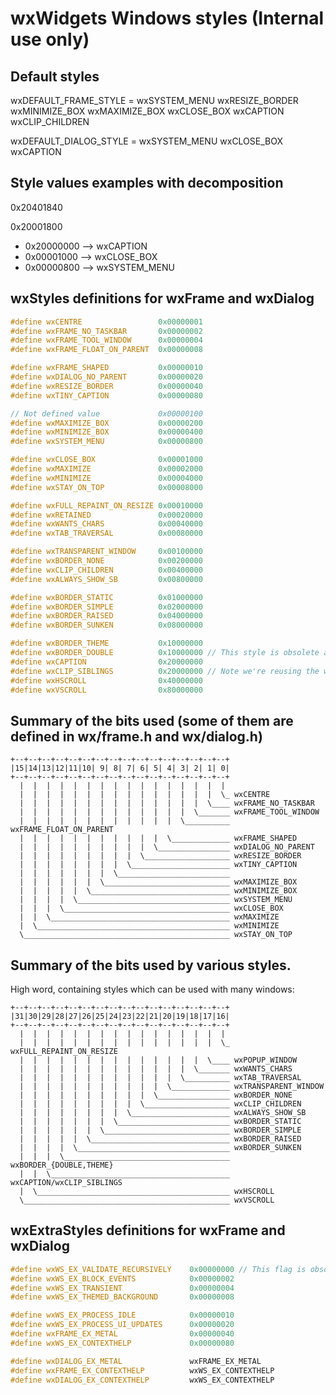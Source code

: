 # wxWidgets Windows styles (**Internal use only**)

## Default styles

wxDEFAULT_FRAME_STYLE  = wxSYSTEM_MENU wxRESIZE_BORDER wxMINIMIZE_BOX wxMAXIMIZE_BOX wxCLOSE_BOX wxCAPTION wxCLIP_CHILDREN

wxDEFAULT_DIALOG_STYLE = wxSYSTEM_MENU                                               wxCLOSE_BOX wxCAPTION

## Style values examples with decomposition

0x20401840

0x20001800

* 0x20000000 --> wxCAPTION
* 0x00001000 --> wxCLOSE_BOX
* 0x00000800 --> wxSYSTEM_MENU

## wxStyles definitions for wxFrame and wxDialog

```c++
#define wxCENTRE                 0x00000001
#define wxFRAME_NO_TASKBAR       0x00000002
#define wxFRAME_TOOL_WINDOW      0x00000004
#define wxFRAME_FLOAT_ON_PARENT  0x00000008

#define wxFRAME_SHAPED           0x00000010
#define wxDIALOG_NO_PARENT       0x00000020
#define wxRESIZE_BORDER          0x00000040
#define wxTINY_CAPTION           0x00000080

// Not defined value             0x00000100
#define wxMAXIMIZE_BOX           0x00000200
#define wxMINIMIZE_BOX           0x00000400
#define wxSYSTEM_MENU            0x00000800

#define wxCLOSE_BOX              0x00001000
#define wxMAXIMIZE               0x00002000
#define wxMINIMIZE               0x00004000
#define wxSTAY_ON_TOP            0x00008000

#define wxFULL_REPAINT_ON_RESIZE 0x00010000
#define wxRETAINED               0x00020000
#define wxWANTS_CHARS            0x00040000
#define wxTAB_TRAVERSAL          0x00080000

#define wxTRANSPARENT_WINDOW     0x00100000
#define wxBORDER_NONE            0x00200000
#define wxCLIP_CHILDREN          0x00400000
#define wxALWAYS_SHOW_SB         0x00800000

#define wxBORDER_STATIC          0x01000000
#define wxBORDER_SIMPLE          0x02000000
#define wxBORDER_RAISED          0x04000000
#define wxBORDER_SUNKEN          0x08000000

#define wxBORDER_THEME           0x10000000
#define wxBORDER_DOUBLE          0x10000000 // This style is obsolete and should not be used.
#define wxCAPTION                0x20000000
#define wxCLIP_SIBLINGS          0x20000000 // Note we're reusing the wxCAPTION style because we won't need captions for subwindows/control
#define wxHSCROLL                0x40000000
#define wxVSCROLL                0x80000000
```

## Summary of the bits used (some of them are defined in wx/frame.h and wx/dialog.h)

    +--+--+--+--+--+--+--+--+--+--+--+--+--+--+--+--+
    |15|14|13|12|11|10| 9| 8| 7| 6| 5| 4| 3| 2| 1| 0|
    +--+--+--+--+--+--+--+--+--+--+--+--+--+--+--+--+
      |  |  |  |  |  |  |  |  |  |  |  |  |  |  |  |
      |  |  |  |  |  |  |  |  |  |  |  |  |  |  |  \_ wxCENTRE
      |  |  |  |  |  |  |  |  |  |  |  |  |  |  \____ wxFRAME_NO_TASKBAR
      |  |  |  |  |  |  |  |  |  |  |  |  |  \_______ wxFRAME_TOOL_WINDOW
      |  |  |  |  |  |  |  |  |  |  |  |  \__________ wxFRAME_FLOAT_ON_PARENT
      |  |  |  |  |  |  |  |  |  |  |  \_____________ wxFRAME_SHAPED
      |  |  |  |  |  |  |  |  |  |  \________________ wxDIALOG_NO_PARENT
      |  |  |  |  |  |  |  |  |  \___________________ wxRESIZE_BORDER
      |  |  |  |  |  |  |  |  \______________________ wxTINY_CAPTION
      |  |  |  |  |  |  |  \_________________________
      |  |  |  |  |  |  \____________________________ wxMAXIMIZE_BOX
      |  |  |  |  |  \_______________________________ wxMINIMIZE_BOX
      |  |  |  |  \__________________________________ wxSYSTEM_MENU
      |  |  |  \_____________________________________ wxCLOSE_BOX
      |  |  \________________________________________ wxMAXIMIZE
      |  \___________________________________________ wxMINIMIZE
      \______________________________________________ wxSTAY_ON_TOP


## Summary of the bits used by various styles.

High word, containing styles which can be used with many windows:

    +--+--+--+--+--+--+--+--+--+--+--+--+--+--+--+--+
    |31|30|29|28|27|26|25|24|23|22|21|20|19|18|17|16|
    +--+--+--+--+--+--+--+--+--+--+--+--+--+--+--+--+
      |  |  |  |  |  |  |  |  |  |  |  |  |  |  |  |
      |  |  |  |  |  |  |  |  |  |  |  |  |  |  |  \_ wxFULL_REPAINT_ON_RESIZE
      |  |  |  |  |  |  |  |  |  |  |  |  |  |  \____ wxPOPUP_WINDOW
      |  |  |  |  |  |  |  |  |  |  |  |  |  \_______ wxWANTS_CHARS
      |  |  |  |  |  |  |  |  |  |  |  |  \__________ wxTAB_TRAVERSAL
      |  |  |  |  |  |  |  |  |  |  |  \_____________ wxTRANSPARENT_WINDOW
      |  |  |  |  |  |  |  |  |  |  \________________ wxBORDER_NONE
      |  |  |  |  |  |  |  |  |  \___________________ wxCLIP_CHILDREN
      |  |  |  |  |  |  |  |  \______________________ wxALWAYS_SHOW_SB
      |  |  |  |  |  |  |  \_________________________ wxBORDER_STATIC
      |  |  |  |  |  |  \____________________________ wxBORDER_SIMPLE
      |  |  |  |  |  \_______________________________ wxBORDER_RAISED
      |  |  |  |  \__________________________________ wxBORDER_SUNKEN
      |  |  |  \_____________________________________ wxBORDER_{DOUBLE,THEME}
      |  |  \________________________________________ wxCAPTION/wxCLIP_SIBLINGS
      |  \___________________________________________ wxHSCROLL
      \______________________________________________ wxVSCROLL

## wxExtraStyles definitions for wxFrame and wxDialog

```c++
#define wxWS_EX_VALIDATE_RECURSIVELY    0x00000000 // This flag is obsolete and should not be used.
#define wxWS_EX_BLOCK_EVENTS            0x00000002
#define wxWS_EX_TRANSIENT               0x00000004
#define wxWS_EX_THEMED_BACKGROUND       0x00000008

#define wxWS_EX_PROCESS_IDLE            0x00000010
#define wxWS_EX_PROCESS_UI_UPDATES      0x00000020
#define wxFRAME_EX_METAL                0x00000040
#define wxWS_EX_CONTEXTHELP             0x00000080

#define wxDIALOG_EX_METAL               wxFRAME_EX_METAL
#define wxFRAME_EX_CONTEXTHELP          wxWS_EX_CONTEXTHELP
#define wxDIALOG_EX_CONTEXTHELP         wxWS_EX_CONTEXTHELP
```
